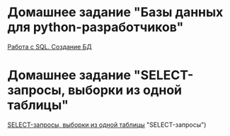 # Домашнее задание "Базы данных для python-разработчиков"
[Работа с SQL. Создание БД](https://github.com/Deniska06/bd_dlya_py/tree/main/Rabota_s_PostgreSQL "Схема и код")
# Домашнее задание "SELECT-запросы, выборки из одной таблицы"
[SELECT-запросы, выборки из одной таблицы](https://github.com/Deniska06/bd_dlya_py/tree/main/Select-zaprosi) "SELECT-запросы")
